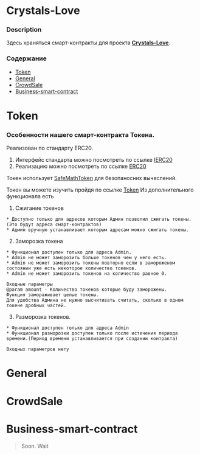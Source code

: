 # Crystals-Love
### Description
Здесь храняться смарт-контракты для проекта [**Crystals-Love**](https://crystals.love/).
### Содержание
* [Token](#Token)
* [General](#General)
* [CrowdSale](#CrowdSale)
* [Business-smart-contract](#Business-smart-contract)
# Token
### Особенности нашего смарт-контракта Токена.
Реализован по стандарту ERC20.
1. Интерфейс стандарта можно посмотреть по ссылке [IERC20](https://github.com/liderako/Crystals-Love/blob/master/Crystals-Love/Token/IERC20.sol)
2. Реализацию можно посмотреть по ссылке [ERC20](https://github.com/liderako/Crystals-Love/blob/master/Crystals-Love/Token/ERC20.sol)

Токен использует [SafeMathToken](https://github.com/liderako/Crystals-Love/blob/master/Crystals-Love/Token/SafeMathToken.sol) для безопаноcних вычеслений.

Токен вы можете изучить пройдя по ссылке [Token](https://github.com/liderako/Crystals-Love/blob/master/Crystals-Love/Token/Token.sol)
Из дополнительного функционала есть
1. Сжигание токенов
```
* Доступно только для адресов которым Админ позволил сжигать токены. (Это будут адреса смарт-контрактов)
* Админ вручную устанавливает которым адресам можно сжигать токены.
```
2. Заморозка токена
```
* Функционал доступен только для адреса Admin.
* Admin не может заморозить больше токенов чем у него есть.
* Admin не может заморозить токены повторно если в замороженом состоянии уже есть некоторое количество токенов.
* Admin не может заморозить токенов на количество равное 0.

Входные параметры
@param amount - Количество токенов которые буду заморожены.
Функция замораживает целые токены.
Для удобства Админа не нужно высчитивать считать, сколько в одном токене дробных частей.
```
3. Разморозка токенов.
```
* Функционал доступен только для адреса Admin
* Функционал разморозки доступен только после истечения периода времени.(Период времени устанавливается при создании контракта)

Входных параметров нету
```
# General
# CrowdSale
# Business-smart-contract
> Soon. Wait
